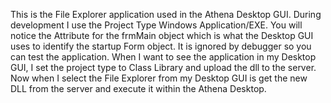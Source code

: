 This is the File Explorer application used in the Athena Desktop GUI. During development I use the Project Type Windows Application/EXE. 
You will notice the Attribute for the frmMain object which is what the Desktop GUI uses to identify the startup Form object.  It is ignored
by debugger so you can test the application.  When I want to see the application in my Desktop GUI, I set the project type to Class Library
and upload the dll to the server.  Now when I select the File Explorer from my Desktop GUI is get the new DLL from the server and 
execute it within the Athena Desktop.
